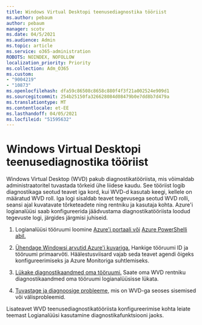 ```yaml
---
title: Windows Virtual Desktopi teenusediagnostika tööriist
ms.author: pebaum
author: pebaum
manager: scotv
ms.date: 04/5/2021
ms.audience: Admin
ms.topic: article
ms.service: o365-administration
ROBOTS: NOINDEX, NOFOLLOW
localization_priority: Priority
ms.collection: Adm_O365
ms.custom:
- "9004219"
- "10873"
ms.openlocfilehash: dfa59c86508c8658c880f4f3f21a002524e909d1
ms.sourcegitcommit: 254b25150fa326628084d08479b0e7dd8b7d479a
ms.translationtype: MT
ms.contentlocale: et-EE
ms.lasthandoff: 04/05/2021
ms.locfileid: "51595632"
---
```

# <a name="service-diagnostics-tool-for-windows-virtual-desktop"></a>Windows Virtual Desktopi teenusediagnostika tööriist

Windows Virtual Desktop (WVD) pakub diagnostikatööriista, mis võimaldab administraatoritel tuvastada tõrkeid ühe liidese kaudu. See tööriist logib diagnostikaga seotud teavet iga kord, kui WVD-d kasutab keegi, kellele on määratud WVD roll. Iga logi sisaldab teavet tegevusega seotud WVD rolli, seansi ajal kuvatavate tõrketeadete ning rentniku ja kasutaja kohta. Azure'i logianalüüsi saab konfigureerida jäädvustama diagnostikatööriista loodud tegevuste logi, järgides järgmisi juhiseid.

1. Logianalüüsi tööruumi loomine [Azure'i portaali või](https://go.microsoft.com/fwlink/?linkid=2129500) [Azure PowerShelli abil.](https://go.microsoft.com/fwlink/?linkid=2129501)

1. [Ühendage Windowsi arvutid Azure'i kuvariga.](https://go.microsoft.com/fwlink/?linkid=2129913) Hankige tööruumi ID ja tööruumi primaarvõti. Häälestusviisard vajab seda teavet agendi õigeks konfigureerimiseks ja Azure Monitoriga suhtlemiseks.

1. [Lükake diagnostikaandmed oma tööruumi.](https://go.microsoft.com/fwlink/?linkid=2128284) Saate oma WVD rentniku diagnostikaandmed oma tööruumi logianalüüsisse lükata.

1. [Tuvastage ja diagnoosige probleeme,](https://docs.microsoft.com/azure/virtual-desktop/diagnostics-role-service#diagnose-issues-with-powershell) mis on WVD-ga seoses sisemised või välisprobleemid.

Lisateavet WVD teenusediagnostikatööriista konfigureerimise kohta leiate teemast Logianalüüsi kasutamine diagnostikafunktsiooni jaoks.